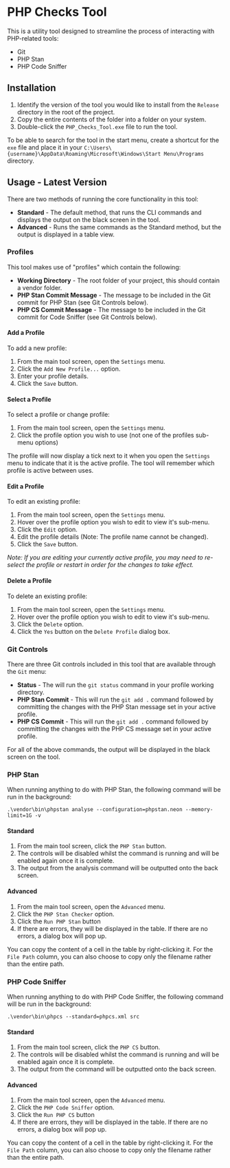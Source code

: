 # PHP Checks Tool
This is a utility tool designed to streamline the process of interacting with PHP-related tools:

- Git
- PHP Stan
- PHP Code Sniffer

## Installation

 1. Identify the version of the tool you would like to install from the `Release` directory in the root of the project.
 2. Copy the entire contents of the folder into a folder on your system.
 3. Double-click the `PHP_Checks_Tool.exe` file to run the tool.

To be able to search for the tool in the start menu, create a shortcut for the `exe` file and place it in your `C:\Users\{username}\AppData\Roaming\Microsoft\Windows\Start Menu\Programs` directory.

## Usage - Latest Version

There are two methods of running the core functionality in this tool:

- **Standard** - The default method, that runs the CLI commands and displays the output on the black screen in the tool.
- **Advanced** - Runs the same commands as the Standard method, but the output is displayed in a table view.

### Profiles

This tool makes use of "profiles" which contain the following:

- **Working Directory** - The root folder of your project, this should contain a vendor folder.
- **PHP Stan Commit Message** - The message to be included in the Git commit for PHP Stan (see Git Controls below).
- **PHP CS Commit Message** - The message to be included in the Git commit for Code Sniffer (see Git Controls below).

#### Add a Profile

To add a new profile:

1. From the main tool screen, open the `Settings` menu.
2. Click the `Add New Profile...` option.
3. Enter your profile details.
4. Click the `Save` button.

#### Select a Profile

To select a profile or change profile:

1. From the main tool screen, open the `Settings` menu.
2. Click the profile option you wish to use (not one of the profiles sub-menu options)

The profile will now display a tick next to it when you open the `Settings` menu to indicate that it is the active profile. The tool will remember which profile is active between uses.

#### Edit a Profile

To edit an existing profile:

1. From the main tool screen, open the `Settings` menu.
2. Hover over the profile option you wish to edit to view it's sub-menu.
3. Click the `Edit` option.
4. Edit the profile details (Note: The profile name cannot be changed).
5. Click the `Save` button.

*Note: If you are editing your currently active profile, you may need to re-select the profile or restart in order for the changes to take effect.*

#### Delete a Profile

To delete an existing profile:

1. From the main tool screen, open the `Settings` menu.
2. Hover over the profile option you wish to edit to view it's sub-menu.
3. Click the `Delete` option.
4. Click the `Yes` button on the `Delete Profile` dialog box.

### Git Controls

There are three Git controls included in this tool that are available through the `Git` menu:

- **Status** - The will run the `git status` command in your profile working directory.
- **PHP Stan Commit** - This will run the `git add .` command followed by committing the changes with the PHP Stan message set in your active profile.
- **PHP CS Commit** - This will run the `git add .` command followed by committing the changes with the PHP CS message set in your active profile.

For all of the above commands, the output will be displayed in the black screen on the tool.

### PHP Stan

When running anything to do with PHP Stan, the following command will be run in the background:

    .\vendor\bin\phpstan analyse --configuration=phpstan.neon --memory-limit=1G -v

#### Standard

1. From the main tool screen, click the `PHP Stan` button.
2. The controls will be disabled whilst the command is running and will be enabled again once it is complete.
3. The output from the analysis command will be outputted onto the back screen.

#### Advanced

1. From the main tool screen, open the `Advanced` menu.
2. Click the `PHP Stan Checker` option.
3. Click the `Run PHP Stan` button
4. If there are errors, they will be displayed in the table. If there are no errors, a dialog box will pop up.

You can copy the content of a cell in the table by right-clicking it. For the `File Path` column, you can also choose to copy only the filename rather than the entire path.

### PHP Code Sniffer

When running anything to do with PHP Code Sniffer, the following command will be run in the background:

    .\vendor\bin\phpcs --standard=phpcs.xml src

#### Standard

1. From the main tool screen, click the `PHP CS` button.
2. The controls will be disabled whilst the command is running and will be enabled again once it is complete.
3. The output from the command will be outputted onto the back screen.

#### Advanced

1. From the main tool screen, open the `Advanced` menu.
2. Click the `PHP Code Sniffer` option.
3. Click the `Run PHP CS` button
4. If there are errors, they will be displayed in the table. If there are no errors, a dialog box will pop up.

You can copy the content of a cell in the table by right-clicking it. For the `File Path` column, you can also choose to copy only the filename rather than the entire path.
